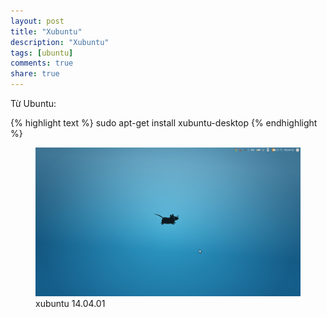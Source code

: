 ```yaml
---
layout: post
title: "Xubuntu"
description: "Xubuntu"
tags: [ubuntu]
comments: true
share: true
---
```



Từ Ubuntu:

{% highlight text %}
sudo apt-get install xubuntu-desktop
{% endhighlight %}


<figure><img src="/images/xubuntu140401.png" />
<figcaption>xubuntu 14.04.01</figcaption>
</figure>
